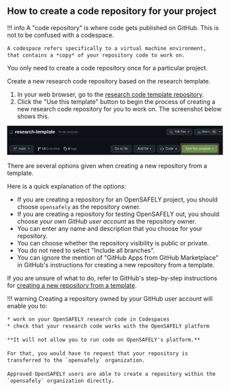 ## How to create a code repository for your project

!!! info
    A "code repository" is where code gets published on GitHub.
    This is not to be confused with a codespace.

    A codespace refers specifically to a virtual machine environment,
    that contains a *copy* of your repository code to work on.

You only need to create a code repository once for a particular project.

Create a new research code repository based on the research template.

1. In your web browser,
   go to the [research code template repository](https://github.com/opensafely/research-template).
1. Click the "Use this template" button
   to begin the process of creating a new research code repository for you to work on.
   The screenshot below shows this.

![A screenshot showing the "Use this template" button for the research code template repository.](../../../images/codespaces-template.png)

There are several options given
when creating a new repository from a template.

Here is a quick explanation of the options:

* If you are creating a repository for an OpenSAFELY project,
  you should choose `opensafely` as the repository owner.
* If you are creating a repository for testing OpenSAFELY out,
  you should choose *your own GitHub user account* as the repository owner.
* You can enter any name and description that you choose for your repository.
* You can choose whether the repository visibility is public or private.
* You do not need to select "Include all branches".
* You can ignore the mention of "GitHub Apps from GitHub Marketplace"
  in GitHub's instructions for creating a new repository from a template.

If you are unsure of what to do,
refer to GitHub's step-by-step instructions for [creating a new repository from a template](https://docs.github.com/en/repositories/creating-and-managing-repositories/creating-a-repository-from-a-template#creating-a-repository-from-a-template).

!!! warning
    Creating a repository owned by your GitHub user account
    will enable you to:

    * work on your OpenSAFELY research code in Codespaces
    * check that your research code works with the OpenSAFELY platform

    **It will not allow you to run code on OpenSAFELY's platform.**

    For that, you would have to request that your repository is transferred to the `opensafely` organization.

    Approved OpenSAFELY users are able to create a repository within the `opensafely` organization directly.
